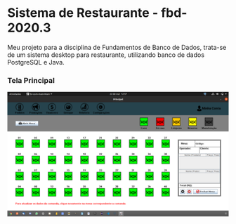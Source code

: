 # Sistema de Restaurante - fbd-2020.3
Meu projeto para a disciplina de Fundamentos de Banco de Dados, trata-se de um sistema desktop para restaurante, utilizando banco de dados PostgreSQL e Java.

### Tela Principal
![](/res/system.png)
